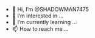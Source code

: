- 👋 Hi, I’m @SHADOWMAN7475
- 👀 I’m interested in ...
- 🌱 I’m currently learning ...
- 📫 How to reach me ...

<!---
SHADOWMAN7475/SHADOWMAN7475 is a ✨ special ✨ repository because its `README.md` (this file) appears on your GitHub profile.
You can click the Preview link to take a look at your changes.
--->
